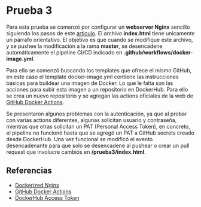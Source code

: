 # Prueba 3

Para esta prueba se comenzó por configurar un **webserver Nginx** sencillo siguiendo los pasos de este [articulo](https://thatdevopsguy.medium.com/how-to-create-a-static-web-server-for-html-with-nginx-99bf8226bce6). El archivo **index.html** tiene unicamente un párrafo orientativo. El objetivo es que cuando se modifique este archivo, y se pushee la modificación a la rama **master**, se desencadene automáticamente el pipeline CI/CD indicado en **.github/workflows/docker-image.yml**.

Para ello se comenzó buscando los templates que ofrece el mismo GitHub, en este caso el template docker-image.yml contiene las instrucciones básicas para buildear una imagen de Docker. Lo que le falta son las acciones para subir esta imagen a un repositorio en DockerHub. Para ello se crea un nuevo repositorio y se agregan las actions oficiales de la web de [GitHub Docker Actions](https://github.com/marketplace/actions/build-and-push-docker-images#usage).

Se presentaron algunos problemas con la autenticación, ya que al probar con varias actions diferentes, algunas solicitan usuario y contraseña, mientras que otras solicitan un PAT (Personal Access Token), en concreto, el pipeline no funcionó hasta que se agregó un PAT a GitHub secrets creado desde DockerHub. Una vez funcional se modificó el evento desencadenante para que solo se desencadene al pushear o crear un pull request que involucre cambios en **/prueba3/index.html**.

## Referencias
- [Dockerized Nginx](https://thatdevopsguy.medium.com/how-to-create-a-static-web-server-for-html-with-nginx-99bf8226bce6)
- [GitHub Docker Actions](https://github.com/marketplace/actions/build-and-push-docker-images#usage)
- [DockerHub Access Token](https://docs.docker.com/docker-hub/access-tokens/)